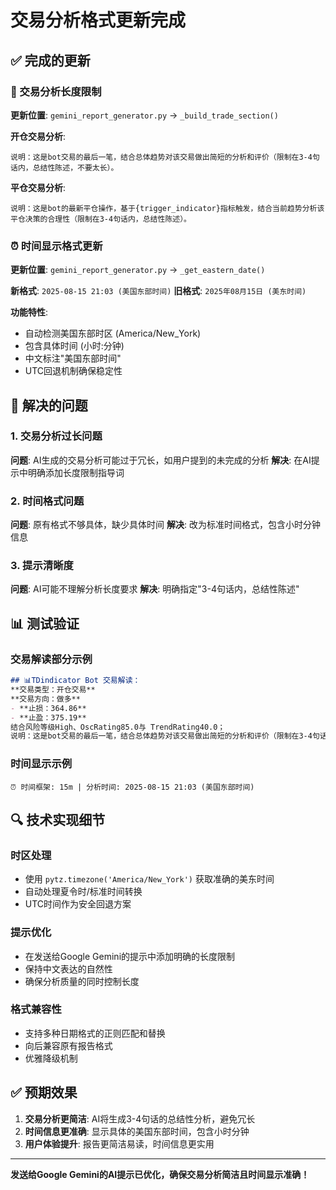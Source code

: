 # 交易分析格式更新完成

## ✅ 完成的更新

### 🔧 交易分析长度限制
**更新位置**: `gemini_report_generator.py` -> `_build_trade_section()`

**开仓交易分析**:
```
说明：这是bot交易的最后一笔，结合总体趋势对该交易做出简短的分析和评价（限制在3-4句话内，总结性陈述，不要太长）。
```

**平仓交易分析**:
```
说明：这是bot的最新平仓操作，基于{trigger_indicator}指标触发，结合当前趋势分析该平仓决策的合理性（限制在3-4句话内，总结性陈述）。
```

### ⏰ 时间显示格式更新
**更新位置**: `gemini_report_generator.py` -> `_get_eastern_date()`

**新格式**: `2025-08-15 21:03 (美国东部时间)`
**旧格式**: `2025年08月15日 (美东时间)`

**功能特性**:
- 自动检测美国东部时区 (America/New_York)
- 包含具体时间 (小时:分钟)
- 中文标注"美国东部时间"
- UTC回退机制确保稳定性

## 🎯 解决的问题

### 1. 交易分析过长问题
**问题**: AI生成的交易分析可能过于冗长，如用户提到的未完成的分析
**解决**: 在AI提示中明确添加长度限制指导词

### 2. 时间格式问题  
**问题**: 原有格式不够具体，缺少具体时间
**解决**: 改为标准时间格式，包含小时分钟信息

### 3. 提示清晰度
**问题**: AI可能不理解分析长度要求
**解决**: 明确指定"3-4句话内，总结性陈述"

## 📊 测试验证

### 交易解读部分示例
```markdown
## 📊TDindicator Bot 交易解读：
**交易类型：开仓交易**
**交易方向：做多**
- **止损：364.86**
- **止盈：375.19**
结合风险等级High、OscRating85.0与 TrendRating40.0；
说明：这是bot交易的最后一笔，结合总体趋势对该交易做出简短的分析和评价（限制在3-4句话内，总结性陈述，不要太长）。
```

### 时间显示示例
```
⏰ 时间框架: 15m | 分析时间: 2025-08-15 21:03 (美国东部时间)
```

## 🔍 技术实现细节

### 时区处理
- 使用 `pytz.timezone('America/New_York')` 获取准确的美东时间
- 自动处理夏令时/标准时间转换
- UTC时间作为安全回退方案

### 提示优化
- 在发送给Google Gemini的提示中添加明确的长度限制
- 保持中文表达的自然性
- 确保分析质量的同时控制长度

### 格式兼容性
- 支持多种日期格式的正则匹配和替换
- 向后兼容原有报告格式
- 优雅降级机制

## ✅ 预期效果

1. **交易分析更简洁**: AI将生成3-4句话的总结性分析，避免冗长
2. **时间信息更准确**: 显示具体的美国东部时间，包含小时分钟
3. **用户体验提升**: 报告更简洁易读，时间信息更实用

---

**发送给Google Gemini的AI提示已优化，确保交易分析简洁且时间显示准确！**